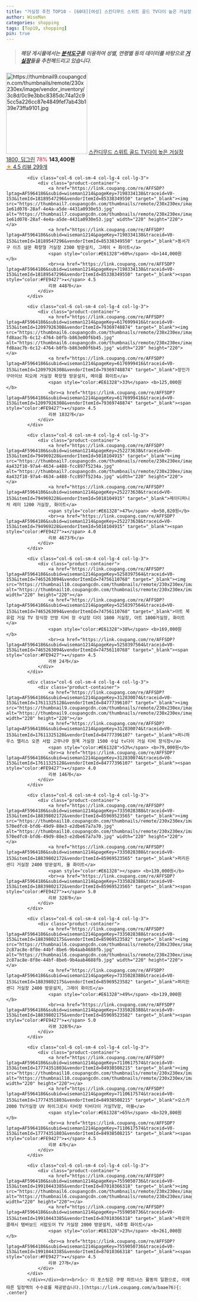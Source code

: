 ```yaml
---
title: "거실장 추천 TOP10 - [60대][여성] 스칸디무드 스위트 골드 TV다이 높은 거실장 1800, 딥그린"
author: WiseMan
categories: shopping
tags: [Top10, shopping]
pin: true
---
```


> ##### 해당 게시물에서는 [**분석도구**](https://itemscout.io/)를 이용하여 **성별**, **연령별** 등의 데이터를 바탕으로 [**거실장**](https://link.coupang.com/a/baae76)들을 추천해드리고 있습니다.
<div class="container"><div class="row">
            <div class="col-6 col-sm-4 col-lg-4 col-lg-3">
                <div class="product-container">
                    <a href="https://link.coupang.com/re/AFFSDP?lptag=AF5964186&subid=wiseman1214&pageKey=6075565833&traceid=V0-153&itemId=11236632281&vendorItemId=78513903177" target="_blank"><img src="https://thumbnail9.coupangcdn.com/thumbnails/remote/230x230ex/image/vendor_inventory/3c8d/0c9e3bbc8385dc74a12c95cc5a226cc87e4849fef7ab43b139e73ffa9101.jpg" alt="https://thumbnail9.coupangcdn.com/thumbnails/remote/230x230ex/image/vendor_inventory/3c8d/0c9e3bbc8385dc74a12c95cc5a226cc87e4849fef7ab43b139e73ffa9101.jpg" width="220" height="220"></a>
                    <a href="https://link.coupang.com/re/AFFSDP?lptag=AF5964186&subid=wiseman1214&pageKey=6075565833&traceid=V0-153&itemId=11236632281&vendorItemId=78513903177" target="_blank">스칸디무드 스위트 골드 TV다이 높은 거실장 1800, 딥그린</a>
                    <span style="color:#E61328">78%</span> <b>143,400원</b>
                    <br><a href="https://link.coupang.com/re/AFFSDP?lptag=AF5964186&subid=wiseman1214&pageKey=6075565833&traceid=V0-153&itemId=11236632281&vendorItemId=78513903177" target="_blank"><span style="color:#FE9427">★</span> 4.5
                    리뷰 299개</a>
                </div>
            </div>
            
            <div class="col-6 col-sm-4 col-lg-4 col-lg-3">
                <div class="product-container">
                    <a href="https://link.coupang.com/re/AFFSDP?lptag=AF5964186&subid=wiseman1214&pageKey=7198334138&traceid=V0-153&itemId=18189547296&vendorItemId=85338349550" target="_blank"><img src="https://thumbnail7.coupangcdn.com/thumbnails/remote/230x230ex/image/retail/images/3378103258109002-1e61d078-28af-4e4a-a5de-4431a0930e53.jpg" alt="https://thumbnail7.coupangcdn.com/thumbnails/remote/230x230ex/image/retail/images/3378103258109002-1e61d078-28af-4e4a-a5de-4431a0930e53.jpg" width="220" height="220"></a>
                    <a href="https://link.coupang.com/re/AFFSDP?lptag=AF5964186&subid=wiseman1214&pageKey=7198334138&traceid=V0-153&itemId=18189547296&vendorItemId=85338349550" target="_blank">동서가구 이즈 살몬 확장형 거실장 2300 방문설치, 그레이 + 화이트</a>
                    <span style="color:#E61328">60%</span> <b>144,000원</b>
                    <br><a href="https://link.coupang.com/re/AFFSDP?lptag=AF5964186&subid=wiseman1214&pageKey=7198334138&traceid=V0-153&itemId=18189547296&vendorItemId=85338349550" target="_blank"><span style="color:#FE9427">★</span> 4.5
                    리뷰 448개</a>
                </div>
            </div>
            
            <div class="col-6 col-sm-4 col-lg-4 col-lg-3">
                <div class="product-container">
                    <a href="https://link.coupang.com/re/AFFSDP?lptag=AF5964186&subid=wiseman1214&pageKey=6176999416&traceid=V0-153&itemId=12097926308&vendorItemId=79369748874" target="_blank"><img src="https://thumbnail6.coupangcdn.com/thumbnails/remote/230x230ex/image/retail/images/3906012787682995-fd8aac7b-6c12-4764-b0fb-b863e00f6b45.jpg" alt="https://thumbnail6.coupangcdn.com/thumbnails/remote/230x230ex/image/retail/images/3906012787682995-fd8aac7b-6c12-4764-b0fb-b863e00f6b45.jpg" width="220" height="220"></a>
                    <a href="https://link.coupang.com/re/AFFSDP?lptag=AF5964186&subid=wiseman1214&pageKey=6176999416&traceid=V0-153&itemId=12097926308&vendorItemId=79369748874" target="_blank">장인가구아이브 피오레 거실장 확장형 방문설치, 메이플 화이트</a>
                    <span style="color:#E61328">33%</span> <b>125,000원</b>
                    <br><a href="https://link.coupang.com/re/AFFSDP?lptag=AF5964186&subid=wiseman1214&pageKey=6176999416&traceid=V0-153&itemId=12097926308&vendorItemId=79369748874" target="_blank"><span style="color:#FE9427">★</span> 4.5
                    리뷰 1832개</a>
                </div>
            </div>
            
            <div class="col-6 col-sm-4 col-lg-4 col-lg-3">
                <div class="product-container">
                    <a href="https://link.coupang.com/re/AFFSDP?lptag=AF5964186&subid=wiseman1214&pageKey=252273638&traceid=V0-153&itemId=794969228&vendorItemId=5018104915" target="_blank"><img src="https://thumbnail7.coupangcdn.com/thumbnails/remote/230x230ex/image/retail/images/276122124243117-4a432f10-97a4-4634-a488-fcc897f5234a.jpg" alt="https://thumbnail7.coupangcdn.com/thumbnails/remote/230x230ex/image/retail/images/276122124243117-4a432f10-97a4-4634-a488-fcc897f5234a.jpg" width="220" height="220"></a>
                    <a href="https://link.coupang.com/re/AFFSDP?lptag=AF5964186&subid=wiseman1214&pageKey=252273638&traceid=V0-153&itemId=794969228&vendorItemId=5018104915" target="_blank">제이디퍼니처 레미 1200 거실장, 화이트</a>
                    <span style="color:#E61328">47%</span> <b>50,820원</b>
                    <br><a href="https://link.coupang.com/re/AFFSDP?lptag=AF5964186&subid=wiseman1214&pageKey=252273638&traceid=V0-153&itemId=794969228&vendorItemId=5018104915" target="_blank"><span style="color:#FE9427">★</span> 4.0
                    리뷰 4673개</a>
                </div>
            </div>
            
            <div class="col-6 col-sm-4 col-lg-4 col-lg-3">
                <div class="product-container">
                    <a href="https://link.coupang.com/re/AFFSDP?lptag=AF5964186&subid=wiseman1214&pageKey=5258397564&traceid=V0-153&itemId=7465263094&vendorItemId=74756110768" target="_blank"><img src="https://thumbnail10.coupangcdn.com/thumbnails/remote/230x230ex/image/vendor_inventory/e368/f251875fec28a9de92e4f4a62431e7adc2bc67bfad0032287b03b0aab642.jpg" alt="https://thumbnail10.coupangcdn.com/thumbnails/remote/230x230ex/image/vendor_inventory/e368/f251875fec28a9de92e4f4a62431e7adc2bc67bfad0032287b03b0aab642.jpg" width="220" height="220"></a>
                    <a href="https://link.coupang.com/re/AFFSDP?lptag=AF5964186&subid=wiseman1214&pageKey=5258397564&traceid=V0-153&itemId=7465263094&vendorItemId=74756110768" target="_blank">아트 북유럽 거실 TV 장식장 안방 티비 장 수납장 다이 1800 거실장, 아트 1800거실장, 화이트</a>
                    <span style="color:#E61328">38%</span> <b>169,000원</b>
                    <br><a href="https://link.coupang.com/re/AFFSDP?lptag=AF5964186&subid=wiseman1214&pageKey=5258397564&traceid=V0-153&itemId=7465263094&vendorItemId=74756110768" target="_blank"><span style="color:#FE9427">★</span> 4.5
                    리뷰 24개</a>
                </div>
            </div>
            
            <div class="col-6 col-sm-4 col-lg-4 col-lg-3">
                <div class="product-container">
                    <a href="https://link.coupang.com/re/AFFSDP?lptag=AF5964186&subid=wiseman1214&pageKey=312830074&traceid=V0-153&itemId=17611325128&vendorItemId=84777396107" target="_blank"><img src="https://thumbnail9.coupangcdn.com/thumbnails/remote/230x230ex/image/vendor_inventory/8141/bcc02000b7d3437f0b9de186ff88e563c9f55cf077bfcc56b21ba8b1a67c.jpg" alt="https://thumbnail9.coupangcdn.com/thumbnails/remote/230x230ex/image/vendor_inventory/8141/bcc02000b7d3437f0b9de186ff88e563c9f55cf077bfcc56b21ba8b1a67c.jpg" width="220" height="220"></a>
                    <a href="https://link.coupang.com/re/AFFSDP?lptag=AF5964186&subid=wiseman1214&pageKey=312830074&traceid=V0-153&itemId=17611325128&vendorItemId=84777396107" target="_blank">퍼니하우스 앨리스 오픈 서랍 고무나무 원목 거실장 1500 수납 tv다이 거실 티비 장식장</a>
                    <span style="color:#E61328">53%</span> <b>79,000원</b>
                    <br><a href="https://link.coupang.com/re/AFFSDP?lptag=AF5964186&subid=wiseman1214&pageKey=312830074&traceid=V0-153&itemId=17611325128&vendorItemId=84777396107" target="_blank"><span style="color:#FE9427">★</span> 4.0
                    리뷰 146개</a>
                </div>
            </div>
            
            <div class="col-6 col-sm-4 col-lg-4 col-lg-3">
                <div class="product-container">
                    <a href="https://link.coupang.com/re/AFFSDP?lptag=AF5964186&subid=wiseman1214&pageKey=7335028388&traceid=V0-153&itemId=18839802172&vendorItemId=85969523565" target="_blank"><img src="https://thumbnail10.coupangcdn.com/thumbnails/remote/230x230ex/image/retail/images/8157411209910385-570edfc0-bfd6-49d9-88e3-e2dbe67a7a70.jpg" alt="https://thumbnail10.coupangcdn.com/thumbnails/remote/230x230ex/image/retail/images/8157411209910385-570edfc0-bfd6-49d9-88e3-e2dbe67a7a70.jpg" width="220" height="220"></a>
                    <a href="https://link.coupang.com/re/AFFSDP?lptag=AF5964186&subid=wiseman1214&pageKey=7335028388&traceid=V0-153&itemId=18839802172&vendorItemId=85969523565" target="_blank">퍼리든 센디 거실장 2400 방문설치, 올 화이트</a>
                    <span style="color:#E61328"></span> <b>139,000원</b>
                    <br><a href="https://link.coupang.com/re/AFFSDP?lptag=AF5964186&subid=wiseman1214&pageKey=7335028388&traceid=V0-153&itemId=18839802172&vendorItemId=85969523565" target="_blank"><span style="color:#FE9427">★</span> 5.0
                    리뷰 328개</a>
                </div>
            </div>
            
            <div class="col-6 col-sm-4 col-lg-4 col-lg-3">
                <div class="product-container">
                    <a href="https://link.coupang.com/re/AFFSDP?lptag=AF5964186&subid=wiseman1214&pageKey=7335028388&traceid=V0-153&itemId=18839802175&vendorItemId=85969523582" target="_blank"><img src="https://thumbnail6.coupangcdn.com/thumbnails/remote/230x230ex/image/retail/images/2093375448771480-2c87ac8e-8f8e-44bf-8be6-9b4aab4688fb.jpg" alt="https://thumbnail6.coupangcdn.com/thumbnails/remote/230x230ex/image/retail/images/2093375448771480-2c87ac8e-8f8e-44bf-8be6-9b4aab4688fb.jpg" width="220" height="220"></a>
                    <a href="https://link.coupang.com/re/AFFSDP?lptag=AF5964186&subid=wiseman1214&pageKey=7335028388&traceid=V0-153&itemId=18839802175&vendorItemId=85969523582" target="_blank">퍼리든 센디 거실장 2400 방문설치, 그레이 화이트</a>
                    <span style="color:#E61328">49%</span> <b>139,000원</b>
                    <br><a href="https://link.coupang.com/re/AFFSDP?lptag=AF5964186&subid=wiseman1214&pageKey=7335028388&traceid=V0-153&itemId=18839802175&vendorItemId=85969523582" target="_blank"><span style="color:#FE9427">★</span> 5.0
                    리뷰 328개</a>
                </div>
            </div>
            
            <div class="col-6 col-sm-4 col-lg-4 col-lg-3">
                <div class="product-container">
                    <a href="https://link.coupang.com/re/AFFSDP?lptag=AF5964186&subid=wiseman1214&pageKey=7110617574&traceid=V0-153&itemId=17774351803&vendorItemId=84938508215" target="_blank"><img src="https://thumbnail10.coupangcdn.com/thumbnails/remote/230x230ex/image/vendor_inventory/6915/a663265cb7bc88dd24e4243142d931187f310ed76bb7ad5d0b73351d0d32.jpg" alt="https://thumbnail10.coupangcdn.com/thumbnails/remote/230x230ex/image/vendor_inventory/6915/a663265cb7bc88dd24e4243142d931187f310ed76bb7ad5d0b73351d0d32.jpg" width="220" height="220"></a>
                    <a href="https://link.coupang.com/re/AFFSDP?lptag=AF5964186&subid=wiseman1214&pageKey=7110617574&traceid=V0-153&itemId=17774351803&vendorItemId=84938508215" target="_blank">오스카 2000 TV거실장 UV 하이그로시 티비장 티비다이 거실TV장, 마블</a>
                    <span style="color:#E61328">65%</span> <b>329,800원</b>
                    <br><a href="https://link.coupang.com/re/AFFSDP?lptag=AF5964186&subid=wiseman1214&pageKey=7110617574&traceid=V0-153&itemId=17774351803&vendorItemId=84938508215" target="_blank"><span style="color:#FE9427">★</span> 4.5
                    리뷰 4개</a>
                </div>
            </div>
            
            <div class="col-6 col-sm-4 col-lg-4 col-lg-3">
                <div class="product-container">
                    <a href="https://link.coupang.com/re/AFFSDP?lptag=AF5964186&subid=wiseman1214&pageKey=7559050736&traceid=V0-153&itemId=19910443385&vendorItemId=87010366318" target="_blank"><img src="https://thumbnail6.coupangcdn.com/thumbnails/remote/230x230ex/image/rs_quotation_api/kvlkg3c5/3056de142b43426bbaa3d64a7f946fa6.jpg" alt="https://thumbnail6.coupangcdn.com/thumbnails/remote/230x230ex/image/rs_quotation_api/kvlkg3c5/3056de142b43426bbaa3d64a7f946fa6.jpg" width="220" height="220"></a>
                    <a href="https://link.coupang.com/re/AFFSDP?lptag=AF5964186&subid=wiseman1214&pageKey=7559050736&traceid=V0-153&itemId=19910443385&vendorItemId=87010366318" target="_blank">파로마 클래시 템바보드 서랍도어 TV 거실장 2000 방문설치, 내추럴 화이트</a>
                    <span style="color:#E61328">23%</span> <b>261,000원</b>
                    <br><a href="https://link.coupang.com/re/AFFSDP?lptag=AF5964186&subid=wiseman1214&pageKey=7559050736&traceid=V0-153&itemId=19910443385&vendorItemId=87010366318" target="_blank"><span style="color:#FE9427">★</span> 4.5
                    리뷰 27개</a>
                </div>
            </div>
            </div></div><br><br>[👉 이 포스팅은 쿠팡 파트너스 활동의 일환으로, 이에 따른 일정액의 수수료를 제공받습니다.](https://link.coupang.com/a/baae76){: .center}